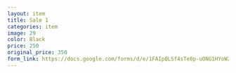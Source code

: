 ```yaml
---
layout: item
title: Sale 1
categories: item
image: 29
color: Black
price: 250 
original_price: 350
form_link: https://docs.google.com/forms/d/e/1FAIpQLSf4sTe0p-uONG1HYoW2ZHqtRP-Cy2J07cy-uhmtm9ZTk1dlrg/viewform?embedded=true
---
```

